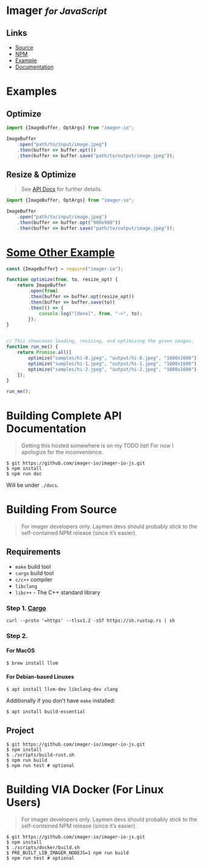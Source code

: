 # Imager <small><em>for JavaScript</em></small>

## Links
* [Source](https://github.com/imager-io/imager-io-js)
* [NPM](https://www.npmjs.com/package/imager-io)
* [Example](https://git.io/Jeo6e)
* [Documentation](https://github.com/imager-io/imager/blob/master/docs/imager-nodejs.md)

# Examples

## Optimize
```typescript
import {ImageBuffer, OptArgs} from "imager-io";

ImageBuffer
    .open("path/to/input/image.jpeg")
    .then(buffer => buffer.opt())
    .then(buffer => buffer.save("path/to/output/image.jpeg"));
```

## Resize & Optimize
> See [API Docs](#Building-Complete-API-Documentation) for further details.
```typescript
import {ImageBuffer, OptArgs} from "imager-io";

ImageBuffer
    .open("path/to/input/image.jpeg")
    .then(buffer => buffer.opt("900x900"))
    .then(buffer => buffer.save("path/to/output/image.jpeg"));
```

# [Some Other Example](https://github.com/imager-io/imager-nodejs-example)
```javascript
const {ImageBuffer} = require("imager-io");

function optimize(from, to, resize_opt) {
    return ImageBuffer
        .open(from)
        .then(buffer => buffer.opt(resize_opt))
        .then(buffer => buffer.save(to))
        .then(() => {
            console.log("[done]", from, "->", to);
        });
}


// This showcases loading, resizing, and optimizing the given images.
function run_me() {
    return Promise.all([
        optimize("samples/hi-0.jpeg", "output/hi-0.jpeg", "1600x1600"),
        optimize("samples/hi-1.jpeg", "output/hi-1.jpeg", "1600x1600"),
        optimize("samples/hi-2.jpeg", "output/hi-2.jpeg", "1600x1600"),
    ]);
}

run_me();
```


# Building Complete API Documentation

> Getting this hosted somewhere is on my TODO list! For now I apologize for the inconvenience.

```shell
$ git https://github.com/imager-io/imager-io-js.git
$ npm install
$ npm run doc
```
Will be under `./docs`.



# Building From Source
> For imager developers only. Laymen devs should probably stick to the self-contained NPM release (since it’s easier).

## Requirements

* `make` build tool 
* `cargo` build tool
* `c/c++` compiler
* `libclang`
* `libc++` - The C++ standard library

### Step 1. [Cargo](https://rustup.rs)

```
curl --proto '=https' --tlsv1.2 -sSf https://sh.rustup.rs | sh
```

### Step 2.

#### For MacOS

```shell
$ brew install llvm
```

#### For Debian-based Linuxes

```shell
$ apt install llvm-dev libclang-dev clang
```

Additionally if you don’t have `make` installed:
```shell
$ apt install build-essential
```

## Project

```shell
$ git https://github.com/imager-io/imager-io-js.git
$ npm install
$ ./scripts/build-rust.sh
$ npm run build
$ npm run test # optional
```



# Building VIA Docker (For Linux Users)
> For imager developers only. Laymen devs should probably stick to the self-contained NPM release (since it’s easier).

```shell
$ git https://github.com/imager-io/imager-io-js.git
$ npm install
$ ./scripts/docker/build.sh
$ PRE_BUILT_LIB_IMAGER_NODEJS=1 npm run build
$ npm run test # optional
```